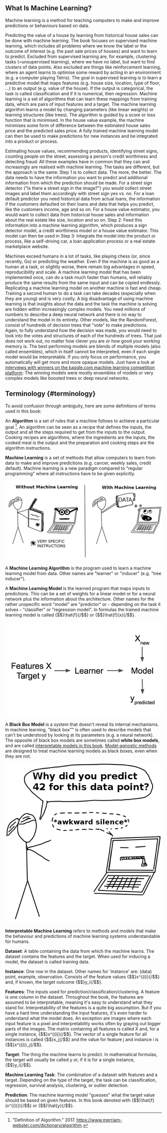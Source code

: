 ## What Is Machine Learning?

Machine learning is a method for teaching computers to make and improve predictions or behaviours based on data.

Predicting the value of a house by learning from historical house sales can be done with machine learning.
The book focuses on supervised machine learning, which includes all problems where we know the label or the outcome of interest (e.g. the past sale prices of houses) and want to learn to predict.
Excluded from supervised learning are, for example, clustering tasks (=unsupervised learning), where we have no label, but want to find clusters of data points.
Also excluded are things like reinforcement learning, where an agent learns to optimise some reward by acting in an environment (e.g. a computer playing Tetris).
The goal in supervised learning is to learn a predictive model that maps features (e.g. house size, location, type of floor, ...) to an output (e.g. value of the house).
If the output is categorical, the task is called classification and if it is numerical, then regression.
Machine learning is a set of algorithms that can learn these mappings from training data, which are pairs of input features and a target.
The machine learning algorithm learns a model by changing parameters (like linear weights) or learning structures (like trees).
The algorithm is guided by a score or loss function that is minimised.
In the house value example, the machine minimises some form of difference between the estimated house sales price and the predicted sales price.
A fully trained machine learning model can then be used to make predictions for new instances and be integrated into a product or process.

Estimating house values, recommending products, identifying street signs, counting people on the street, assessing a person's credit worthiness and detecting fraud:
All these examples have in common that they can and increasingly are realised with machine learning.
The tasks are different, but the approach is the same:
Step 1 is to collect data.
The more, the better.
The data needs to have the information you want to predict and additional information from which the prediction should be made.
For a street sign detector ("Is there a street sign in the image?") you would collect street images and label them accordingly with street sign yes vs. no.
For a loan default predictor you need historical data from actual loans, the information if the customers defaulted on their loans and data that helps you predict, like the customers income, age and so on.
For a house value estimator, you would want to collect data from historical house sales and information about the real estate like size, location and so on.
Step 2: Feed this information into a machine learning algorithm, which produces a sign detector model, a credit worthiness model or a house value estimator.
This model can then be used in Step 3:
Integrate the model into the product or process, like a self-driving car, a loan application process or a real estate marketplace website.

Machines exceed humans in a lot of tasks, like playing chess (or, since recently, Go) or predicting the weather.
Even if the machine is as good as a human at a task, or slightly worse, there remain big advantages in speed, reproducibility and scale.
A machine learning model that has been implemented once, can do a task much faster than humans, will reliably produce the same results from the same input and can be copied endlessly.
Replicating a machine learning model on another machine is fast and cheap.
Training a second human to do a task can take decades (especially when they are young) and is very costly.
A big disadvantage of using machine learning is that insights about the data and the task the machine is solving are hidden within increasingly complex models.
You need millions of numbers to describe a deep neural network and there is no way to understand the model in its entirety.
Other models, like the RandomForest, consist of hundreds of decision trees that "vote" to make predictions.
Again, to fully understand how the decision was made, you would need to look into the votes and structures of each of the hundreds of trees.
That just does not work out, no matter how clever you are or how good your working memory is.
The best performing models are blends of multiple models (also called ensembles), which in itself cannot be interpreted, even if each single model would be interpretable.
If you only focus on performance, you automatically will get more and more opaque models.
Just have a look at [interviews with winners on the kaggle.com machine learning competition platform](http://blog.kaggle.com/):
The winning models were mostly ensembles of models or very complex models like boosted trees or deep neural networks.


## Terminology {#terminology}
To avoid confusion through ambiguity, here are some definitions of terms used in this book:

An **Algorithm** is a set of rules that a machine follows to achieve a particular goal [^algorithm].
An algorithm can be seen as a recipe that defines the inputs, the output and all the steps required to get from the inputs to the output.
Cooking recipes are algorithms, where the ingredients are the inputs, the cooked meal is the output and the preparation and cooking steps are the algorithm instructions.  


**Machine Learning** is a set of methods that allow computers to learn from data to make and improve predictions (e.g.
cancer, weekly sales, credit default).
Machine learning is a new paradigm compared to "regular programming" where all instructions have to be given explicitly.

![](images/programing-ml.png)


A **Machine Learning Algorithm** is the program used to learn a machine learning model from data.
Other names are "learner" or "inducer" (e.g. "tree inducer").


A **Machine Learning Model** is the learned program that maps inputs to predictions.
This can be a set of weights for a linear model or for a neural network plus the information about the architecture.
Other names for the rather unspecific word "model" are "predictor" or - depending on the task it solves - "classifier" or "regression model".
In formulas the trained machine learning model is called {$$}\hat{f}{/$$} or {$$}\hat{f}(x){/$$}.

![A learner learns a model from labeled training data. The model is used to make predictions.](images/learner.png)


A **Black Box Model** is a system that doesn't reveal its internal mechanisms.
In machine learning, "black box"" is often used to describe models that can't be understood by looking at its parameters (e.g. a neural network).
The opposite of black box models are sometimes called **white box models**, and are called [interpretable models in this book](#simple).
[Model-agnostic methods](#agnostic) are designed to treat machine learning models as black boxes, even when they are not.

![](images/iml.png)


**Interpretable Machine Learning** refers to methods and models that make the behaviour and predictions of machine learning systems understandable for humans.


**Dataset**: A table containing the data from which the machine learns.
The dataset contains the features and the target.
When used for inducing a model, the dataset is called training data.

**Instance**: One row in the dataset. 
Other names for 'instance' are: (data) point, example, observation.
Consists of the feature values {$$}x^{(i)}{/$$} and, if known, the target outcome {$$}y_i{/$$}.

**Features**: The inputs used for prediction/classification/clustering.
A feature is one column in the dataset.
Throughout the book, the features are assumed to be interpretable, meaning it's easy to understand what they stand for.
Interpretability of the features is a quite big assumption.
But if you have a hard time understanding the input features, it's even harder to understand what the model does.
An exception are images where each input feature is a pixel and interpretability works often by graying out bigger parts of the images.
The matrix containing all features is called X and, for a single instance, {$$}x^{(i)}{/$$}.
The vector of a single feature for all instances is called {$$}x_j{/$$} and the value for feature j and instance i is {$$}x^{(i)}_j{/$$}.

**Target**: The thing the machine learns to predict. 
In mathematical formulas, the target will usually be called y or, if it is for a single instance, {$$}y_i{/$$}.

**Machine Learning Task**: The combination of a dataset with features and a target.
Depending on the type of the target, the task can be classification, regression, survival analysis, clustering, or outlier detection.

**Prediction**: The machine learning model "guesses" what the target value should be based on given features.
In this book denoted with {$$}\hat{f}(x^{(i)}){/$$} or {$$}\hat{y}{/$$}.



[^algorithm]: "Definition of Algorithm." 2017. https://www.merriam-webster.com/dictionary/algorithm.
